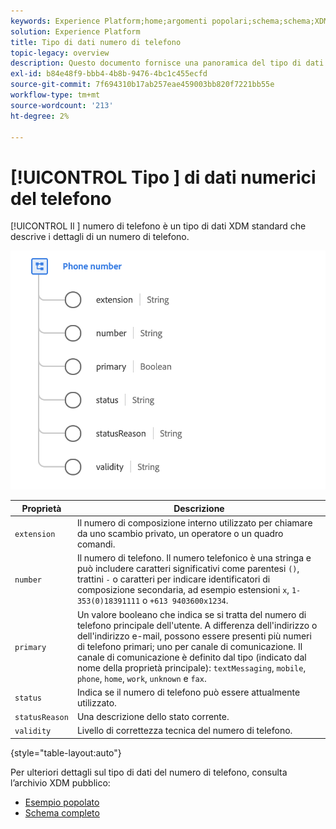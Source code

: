 ```yaml
---
keywords: Experience Platform;home;argomenti popolari;schema;schema;XDM;campi;schemi;schemi;numeroTelefono;xdm:phoneNumber;tipo di dati;tipo di dati;tipo di dati;
solution: Experience Platform
title: Tipo di dati numero di telefono
topic-legacy: overview
description: Questo documento fornisce una panoramica del tipo di dati XDM Numero di telefono.
exl-id: b84e48f9-bbb4-4b8b-9476-4bc1c455ecfd
source-git-commit: 7f694310b17ab257eae459003bb820f7221bb55e
workflow-type: tm+mt
source-wordcount: '213'
ht-degree: 2%

---
```


# [!UICONTROL Tipo ] di dati numerici del telefono

[!UICONTROL Il ] numero di telefono è un tipo di dati XDM standard che descrive i dettagli di un numero di telefono.

<img src="../images/data-types/phone-number.png" width="600" /><br />

| Proprietà | Descrizione |
| --- | --- |
| `extension` | Il numero di composizione interno utilizzato per chiamare da uno scambio privato, un operatore o un quadro comandi. |
| `number` | Il numero di telefono. Il numero telefonico è una stringa e può includere caratteri significativi come parentesi `()`, trattini `-` o caratteri per indicare identificatori di composizione secondaria, ad esempio estensioni `x`, `1-353(0)18391111` o `+613 9403600x1234`. |
| `primary` | Un valore booleano che indica se si tratta del numero di telefono principale dell&#39;utente. A differenza dell&#39;indirizzo o dell&#39;indirizzo e-mail, possono essere presenti più numeri di telefono primari; uno per canale di comunicazione. Il canale di comunicazione è definito dal tipo (indicato dal nome della proprietà principale): `textMessaging`, `mobile`, `phone`, `home`, `work`, `unknown` e `fax`. |
| `status` | Indica se il numero di telefono può essere attualmente utilizzato. |
| `statusReason` | Una descrizione dello stato corrente. |
| `validity` | Livello di correttezza tecnica del numero di telefono. |

{style=&quot;table-layout:auto&quot;}

Per ulteriori dettagli sul tipo di dati del numero di telefono, consulta l’archivio XDM pubblico:

* [Esempio popolato](https://github.com/adobe/xdm/blob/master/components/datatypes/demographic/phonenumber.example.1.json)
* [Schema completo](https://github.com/adobe/xdm/blob/master/components/datatypes/demographic/phonenumber.schema.json)
